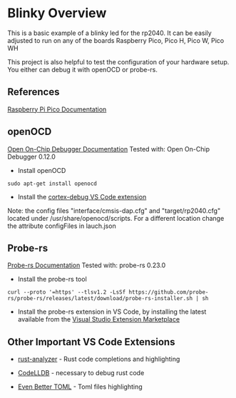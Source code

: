 Blinky Overview
===============

This is a basic example of a blinky led for the rp2040.
It can be easily adjusted to run on any of the boards Raspberry Pico, Pico H, Pico W, Pico WH

This project is also helpful to test the configuration of your hardware setup.
You either can debug it with openOCD or probe-rs.



References
----------

[Raspberry Pi Pico Documentation](https://www.raspberrypi.com/documentation/microcontrollers/raspberry-pi-pico.html)


openOCD
-------

[Open On-Chip Debugger Documentation](https://openocd.org/pages/about.html)
Tested with: Open On-Chip Debugger 0.12.0

+ Install openOCD
```
sudo apt-get install openocd
```
+ Install the [cortex-debug VS Code extension](https://open-vsx.org/extension/marus25/cortex-debug)

Note: the config files "interface/cmsis-dap.cfg" and "target/rp2040.cfg" located under /usr/share/openocd/scripts. For a different location change the attribute configFiles in lauch.json

Probe-rs
--------

[Probe-rs Documentation](https://probe.rs/docs/overview/about-probe-rs/)
Tested with: probe-rs 0.23.0

+ Install the probe-rs tool

```
curl --proto '=https' --tlsv1.2 -LsSf https://github.com/probe-rs/probe-rs/releases/latest/download/probe-rs-installer.sh | sh
```

+ Install the probe-rs extension in VS Code, by installing the latest available from the [Visual Studio Extension Marketplace](https://marketplace.visualstudio.com/items?itemName=probe-rs.probe-rs-debugger&ssr=false)


Other Important VS Code Extensions
-------------------------

+ [rust-analyzer](https://open-vsx.org/vscode/item?itemName=rust-lang.rust-analyzer) - Rust code completions and highlighting

+ [CodeLLDB](https://open-vsx.org/vscode/item?itemName=vadimcn.vscode-lldb) - necessary to debug rust code

+ [Even Better TOML](https://open-vsx.org/vscode/item?itemName=tamasfe.even-better-toml) - Toml files highlighting